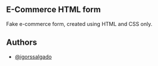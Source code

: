 ## E-Commerce HTML form

Fake e-commerce form, created using HTML and CSS only.

## Authors

- [@igorssalgado](https://www.github.com/igorssalgado)

